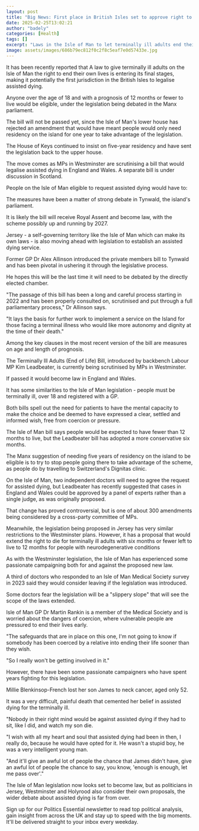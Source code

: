 ```yaml
---
layout: post
title: "Big News: First place in British Isles set to approve right to die"
date: 2025-02-25T13:02:21
author: "badely"
categories: [Health]
tags: []
excerpt: "Laws in the Isle of Man to let terminally ill adults end their own lives are in the last stages of debate."
image: assets/images/686b79ec812f0c2f8c5eaf7e0d57433e.jpg
---
```


It has been recently reported that A law to give terminally ill adults on the Isle of Man the right to end their own lives is entering its final stages, making it potentially the first jurisdiction in the British Isles to legalise assisted dying.

Anyone over the age of 18 and with a prognosis of 12 months or fewer to live would be eligible, under the legislation being debated in the Manx parliament.

The bill will not be passed yet, since the Isle of Man's lower house has rejected an amendment that would have meant people would only need residency on the island for one year to take advantage of the legislation. 

The House of Keys continued to insist on five-year residency and have sent the legislation back to the upper house.

The move comes as MPs in Westminster are scrutinising a bill that would legalise assisted dying in England and Wales. A separate bill is under discussion in Scotland.

People on the Isle of Man eligible to request assisted dying would have to:

The measures have been a matter of strong debate in Tynwald, the island's parliament.

It is likely the bill will receive Royal Assent and become law, with the scheme possibly up and running by 2027.

Jersey - a self-governing territory like the Isle of Man which can make its own laws - is also moving ahead with legislation to establish an assisted dying service. 

Former GP Dr Alex Allinson introduced the private members bill to Tynwald and has been pivotal in ushering it through the legislative process.

He hopes this will be the last time it will need to be debated by the directly elected chamber.

"The passage of this bill has been a long and careful process starting in 2022 and has been properly consulted on, scrutinised and put through a full parliamentary process," Dr Allinson says.

"It lays the basis for further work to implement a service on the Island for those facing a terminal illness who would like more autonomy and dignity at the time of their death." 

Among the key clauses in the most recent version of the bill are measures on age and length of prognosis.

The Terminally Ill Adults (End of Life) Bill, introduced by backbench Labour MP Kim Leadbeater, is currently being scrutinised by MPs in Westminster.

If passed it would become law in England and Wales.

It has some similarities to the Isle of Man legislation - people must be terminally ill, over 18 and registered with a GP.

Both bills spell out the need for patients to have the mental capacity to make the choice and be deemed to have expressed a clear, settled and informed wish, free from coercion or pressure.

The Isle of Man bill says people would be expected to have fewer than 12 months to live, but the Leadbeater bill has adopted a more conservative six months.

The Manx suggestion of needing five years of residency on the island to be eligible is to try to stop people going there to take advantage of the scheme, as people do by travelling to Switzerland's Dignitas clinic. 

On the Isle of Man, two independent doctors will need to agree the request for assisted dying, but Leadbeater has recently suggested that cases in England and Wales could be approved by a panel of experts rather than a single judge, as was originally proposed.

That change has proved controversial, but is one of about 300 amendments being considered by a cross-party committee of MPs.

Meanwhile, the legislation being proposed in Jersey has very similar restrictions to the Westminster plans. However, it has a proposal that would extend the right to die for terminally ill adults with six months or fewer left to live to 12 months for people with neurodegenerative conditions

As with the Westminster legislation, the Isle of Man has experienced some passionate campaigning both for and against the proposed new law.

A third of doctors who responded to an Isle of Man Medical Society survey in 2023 said they would consider leaving if the legislation was introduced.

Some doctors fear the legislation will be a "slippery slope" that will see the scope of the laws extended.

Isle of Man GP Dr Martin Rankin is a member of the Medical Society and is worried about the dangers of coercion, where vulnerable people are pressured to end their lives early.

"The safeguards that are in place on this one, I'm not going to know if somebody has been coerced by a relative into ending their life sooner than they wish.

"So I really won't be getting involved in it."

However, there have been some passionate campaigners who have spent years fighting for this legislation.

Millie Blenkinsop-French lost her son James to neck cancer, aged only 52.

It was a very difficult, painful death that cemented her belief in assisted dying for the terminally ill.

"Nobody in their right mind would be against assisted dying if they had to sit, like I did, and watch my son die.

"I wish with all my heart and soul that assisted dying had been in then, I really do, because he would have opted for it. He wasn't a stupid boy, he was a very intelligent young man.

"And it'll give an awful lot of people the chance that James didn't have, give an awful lot of people the chance to say, you know, 'enough is enough, let me pass over'."

The Isle of Man legislation now looks set to become law, but as politicians in Jersey, Westminster and Holyrood also consider their own proposals, the wider debate about assisted dying is far from over.

Sign up for our Politics Essential newsletter to read top political analysis, gain insight from across the UK and stay up to speed with the big moments. It'll be delivered straight to your inbox every weekday.

